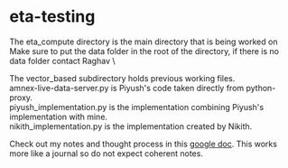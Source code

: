 # eta-testing
The eta_compute directory is the main directory that is being worked on \
Make sure to put the data folder in the root of the directory, if there is no data folder contact Raghav \


The vector_based subdirectory holds previous working files. \
amnex-live-data-server.py is Piyush's code taken directly from python-proxy. \
piyush_implementation.py is the implementation combining Piyush's implementation with mine. \
nikith_implementation.py is the implementation created by Nikith.


Check out my notes and thought process in this [google doc](https://docs.google.com/document/d/1c0rL1AOjLoVbNIMeb2F76kQYWen7nlBg-jV5Mjxg3Pk/edit?tab=t.0). This works more like a journal so do not expect coherent notes.